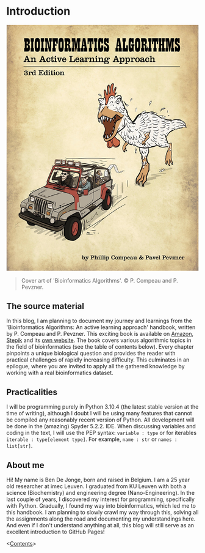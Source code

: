# Introduction

![Cover art of the book](Assets/Figures/00_cover.jpg)
> Cover art of 'Bioinformatics Algorithms'. &copy; P. Compeau and P. Pevzner.

## The source material

In this blog, I am planning to document my journey and learnings from the 'Bioinformatics Algorithms: An active learning approach' handbook, written by P. Compeau and P. Pevzner. This exciting book is available on [Amazon](https://www.amazon.com/BIOINFORMATICS-ALGORITHMS-Phillip-Compeau-dp-0990374637/dp/0990374637/), [Stepik](https://stepik.org/course/55789) and its [own website](https://www.bioinformaticsalgorithms.org/read-the-book). The book covers various algorithmic topics in the field of bioinformatics (see the table of contents below). Every chapter pinpoints a unique biological question and provides the reader with practical challenges of rapidly increasing difficulty. This culminates in an epilogue, where you are invited to apply all the gathered knowledge by working with a real bioinformatics dataset.

## Practicalities

I will be programming purely in Python 3.10.4 (the latest stable version at the time of writing), although I doubt I will be using many features that cannot be compiled any reasonably recent version of Python. All development will be done in the (amazing) Spyder 5.2.2. IDE. When discussing variables and coding in the text, I will use the PEP syntax: `variable : type` or for iterables `iterable : type[element type]`. For example, `name : str` or `names : list[str]`.

## About me

Hi! My name is Ben De Jonge, born and raised in Belgium. I am a 25 year old researcher at imec Leuven. I graduated from KU Leuven with both a science (Biochemistry) and engineering degree (Nano-Engineering). In the last couple of years, I discovered my interest for programming, specifically with Python. Gradually, I found my way into bioinformatics, which led me to this handbook. I am planning to slowly crawl my way through this, solving all the assignments along the road and documenting my understandings here. And even if I don't understand anything at all, this blog will still serve as an excellent introduction to GitHub Pages!

<[Contents](00_toc.md)>
